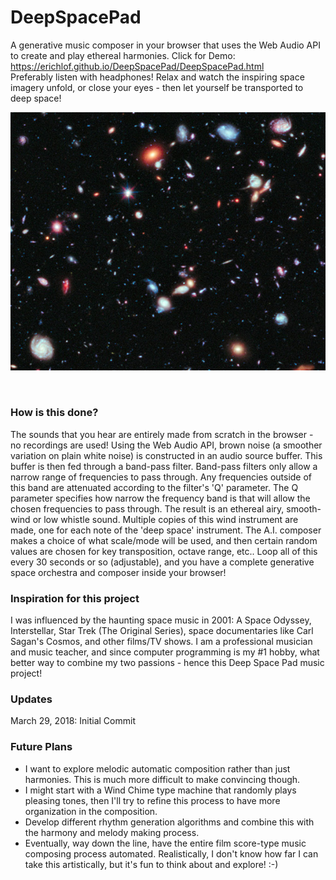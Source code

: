 # DeepSpacePad
A generative music composer in your browser that uses the Web Audio API to create and play ethereal harmonies. Click for Demo: https://erichlof.github.io/DeepSpacePad/DeepSpacePad.html <br>
Preferably listen with headphones!  Relax and watch the inspiring space imagery unfold, or close your eyes - then let yourself be transported to deep space!

![](images/hubble_edf_detail.jpg)

<br>

<h3>How is this done?</h3>
The sounds that you hear are entirely made from scratch in the browser - no recordings are used!  Using the Web Audio API, brown noise (a smoother variation on plain white noise) is constructed in an audio source buffer.  This buffer is then fed through a band-pass filter.  Band-pass filters only allow a narrow range of frequencies to pass through.  Any frequencies outside of this band are attenuated according to the filter's 'Q' parameter.  The Q parameter specifies how narrow the frequency band is that will allow the chosen frequencies to pass through.  The result is an ethereal airy, smooth-wind or low whistle sound.  Multiple copies of this wind instrument are made, one for each note of the 'deep space' instrument.  The A.I. composer makes a choice of what scale/mode will be used, and then certain random values are chosen for key transposition, octave range, etc..  Loop all of this every 30 seconds or so (adjustable), and you have a complete generative space orchestra and composer inside your browser!

<br>

<h3>Inspiration for this project</h3>
I was influenced by the haunting space music in 2001: A Space Odyssey, Interstellar, Star Trek (The Original Series), space documentaries like Carl Sagan's Cosmos, and other films/TV shows.  I am a professional musician and music teacher, and since computer programming is my #1 hobby, what better way to combine my two passions - hence this Deep Space Pad music project!

<br>

<h3>Updates</h3>

March 29, 2018: Initial Commit

<h3>Future Plans</h3>

* I want to explore melodic automatic composition rather than just harmonies.  This is much more difficult to make convincing though.  
* I might start with a Wind Chime type machine that randomly plays pleasing tones, then I'll try to refine this process to have more organization in the composition.
* Develop different rhythm generation algorithms and combine this with the harmony and melody making process.
* Eventually, way down the line, have the entire film score-type music composing process automated. Realistically, I don't know how far I can take this artistically, but it's fun to think about and explore! :-)
